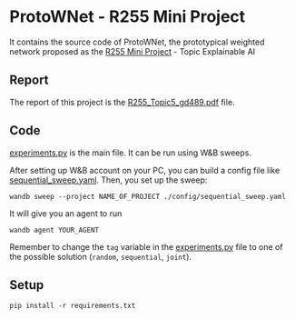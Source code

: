# ProtoWNet - R255 Mini Project

It contains the source code of ProtoWNet, the prototypical weighted network proposed as the [R255 Mini Project](https://www.cl.cam.ac.uk/teaching/2223/R255/) - Topic Explainable AI

## Report 

The report of this project is the [R255_Topic5_gd489.pdf](R255_Topic5_gd489.pdf) file.

## Code

[experiments.py](./experiments/experiments.py) is the main file.
It can be run using W&B sweeps. 

After setting up W&B account on your PC, you can build a config file like [sequential_sweep.yaml](./config/sequential_sweep.yaml).
Then, you set up the sweep:

```
wandb sweep --project NAME_OF_PROJECT ./config/sequential_sweep.yaml
```

It will give you an agent to run

```
wandb agent YOUR_AGENT
```

Remember to change the ```tag``` variable in the [experiments.py](./experiments/experiments.py) file to one of the possible solution (```random```, ```sequential```, ```joint```).

## Setup

```
pip install -r requirements.txt
```
